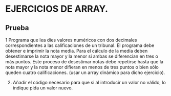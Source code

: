 # EJERCICIOS DE ARRAY.
## Prueba
  1  Programa que lea dies valores numéricos con dos decimales correspondientes a las calificaciones de un tribunal. El programa debe obtener e imprimir la nota   media. Para el cálculo de la media deben desestimarse la nota mayor y la menor si ambas se diferencian en tres o más puntos. Este proceso de desestimar notas debe repetirse hasta que la nota mayor y la nota menor difieran en menos de tres puntos o bien sólo queden cuatro calificaciones. (usar un array dinámico para dicho ejercicio).
  
  2. Añadir el código necesario para que si al introducir un valor no válido, lo indique pida un valor nuevo.

